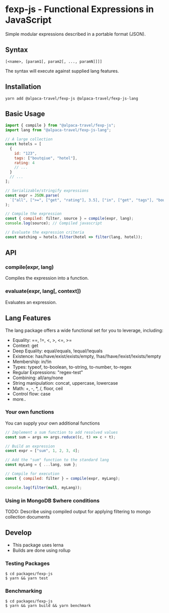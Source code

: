 # fexp-js - Functional Expressions in JavaScript

Simple modular expressions described in a portable format (JSON).

## Syntax

`[<name>, [param1[, param2[, ..., paramN]]]]`

The syntax will execute against supplied lang features.

## Installation

`yarn add @alpaca-travel/fexp-js @alpaca-travel/fexp-js-lang`

## Basic Usage

```javascript
import { compile } from "@alpaca-travel/fexp-js";
import lang from "@alpaca-travel/fexp-js-lang";

// A large collection
const hotels = [
  {
    id: "123",
    tags: ["boutqiue", "hotel"],
    rating: 4
    // ...
  }
  // ...
];

// Serializable/stringify expressions
const expr = JSON.parse(
  `["all", [">=", ["get", "rating"], 3.5], ["in", ["get", "tags"], "boutique"]]`
);

// Compile the expression
const { compiled: filter, source } = compile(expr, lang);
console.log(source); // Compiled javascript

// Evaluate the expression criteria
const matching = hotels.filter(hotel => filter(lang, hotel));
```

## API

### compile(expr, lang)

Compiles the expression into a function.

### evaluate(expr, lang[, context])

Evaluates an expression.

## Lang Features

The lang package offers a wide functional set for you to leverage, including:

- Equality: ==, !=, <, >, <=, >=
- Context: get
- Deep Equality: equal/equals, !equal/!equals
- Existence: has/have/exist/exists/empty, !has/!have/!exist/!exists/!empty
- Membership: in/!in
- Types: typeof, to-boolean, to-string, to-number, to-regex
- Regular Expressions: "regex-test"
- Combining: all/any/none
- String manipulation: concat, uppercase, lowercase
- Math: +, -, \*, /, floor, ceil
- Control flow: case
- more..

### Your own functions

You can supply your own additional functions

```javascript
// Implement a sum function to add resolved values
const sum = args => args.reduce((c, t) => c + t);

// Build an expression
const expr = ["sum", 1, 2, 3, 4];

// Add the "sum" function to the standard lang
const myLang = { ...lang, sum };

// Compile for execution
const { compiled: filter } = compile(expr, myLang);

console.log(filter(null, myLang));
```

### Using in MongoDB \$where conditions

TODO: Describe using compiled output for applying filtering to mongo collection documents

## Develop

- This package uses lerna
- Builds are done using rollup

### Testing Packages

```shell
$ cd packages/fexp-js
$ yarn && yarn test
```

### Benchmarking

```shell
$ cd packages/fexp-js
$ yarn && yarn build && yarn benchmark
```
